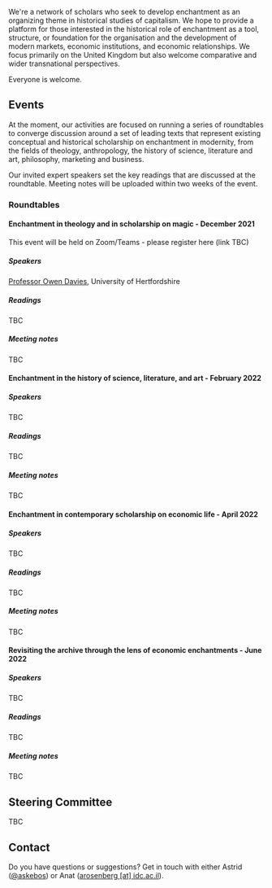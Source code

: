 We're a network of scholars who seek to develop enchantment as an organizing theme in historical studies of capitalism. We hope to provide a platform for those interested in the historical role of enchantment as a tool, structure, or foundation for the organisation and the development of modern markets, economic institutions, and economic relationships. We focus primarily on the United Kingdom but also welcome comparative and wider transnational perspectives. 

Everyone is welcome.

## Events
At the moment, our activities are focused on running a series of roundtables to converge discussion around a set of leading texts that represent existing conceptual and historical scholarship on enchantment in modernity, from the fields of theology, anthropology, the history of science, literature and art, philosophy, marketing and business.

Our invited expert speakers set the key readings that are discussed at the roundtable. Meeting notes will be uploaded within two weeks of the event.

### Roundtables

#### Enchantment in theology and in scholarship on magic - December 2021
This event will be held on Zoom/Teams - please register here (link TBC)

##### Speakers
[Professor Owen Davies](https://researchprofiles.herts.ac.uk/portal/en/persons/owen-davies(f0d6f1f0-37f4-4107-bb4c-91e2d36fab2e).html), University of Hertfordshire

##### Readings
TBC

##### Meeting notes
TBC


#### Enchantment in the history of science, literature, and art - February 2022

##### Speakers
TBC

##### Readings
TBC

##### Meeting notes
TBC



#### Enchantment in contemporary scholarship on economic life - April 2022

##### Speakers
TBC

##### Readings
TBC

##### Meeting notes
TBC


#### Revisiting the archive through the lens of economic enchantments - June 2022

##### Speakers
TBC

##### Readings
TBC

##### Meeting notes
TBC



## Steering Committee
TBC 

## Contact
Do you have questions or suggestions? Get in touch with either Astrid ([@askebos](https://twitter.com/askebos)) or Anat ([arosenberg [at] idc.ac.il](mailto:arosenberg@idc.ac.il)).
